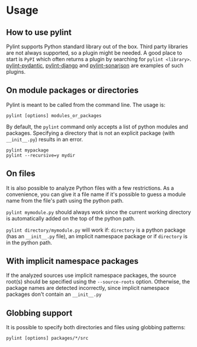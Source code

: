 # Usage

## How to use pylint

Pylint supports Python standard library out of the box. Third party libraries are not
always supported, so a plugin might be needed. A good place to start is `PyPI` which
often returns a plugin by searching for `pylint <library>`.
[pylint-pydantic](https://pypi.org/project/pylint-pydantic),
[pylint-django](https://github.com/pylint-dev/pylint-django) and
[pylint-sonarjson](https://github.com/omegacen/pylint-sonarjson) are examples of such
plugins.

## On module packages or directories

Pylint is meant to be called from the command line. The usage is:

```shell
pylint [options] modules_or_packages
```

By default, the `pylint` command only accepts a list of python modules and packages.
Specifying a directory that is not an explicit package (with `__init__.py`) results in
an error.

```shell
pylint mypackage
pylint --recursive=y mydir
```

## On files

It is also possible to analyze Python files with a few restrictions. As a convenience,
you can give it a file name if it's possible to guess a module name from the file's
path using the python path.

`pylint mymodule.py` should always work since the current working directory is
automatically added on the top of the python path.

`pylint directory/mymodule.py` will work if: `directory` is a python package (has an
`__init__.py` file), an implicit namespace package or if `directory` is in the python
path.

## With implicit namespace packages

If the analyzed sources use implicit namespace packages, the source root(s) should be
specified using the `--source-roots` option. Otherwise, the package names are detected
incorrectly, since implicit namespace packages don't contain an `__init__.py`

## Globbing support

It is possible to specify both directories and files using globbing patterns:

```shell
pylint [options] packages/*/src
```
